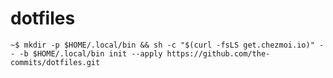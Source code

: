 # dotfiles
`~$ mkdir -p $HOME/.local/bin && sh -c "$(curl -fsLS get.chezmoi.io)" -- -b $HOME/.local/bin init --apply https://github.com/the-commits/dotfiles.git`
